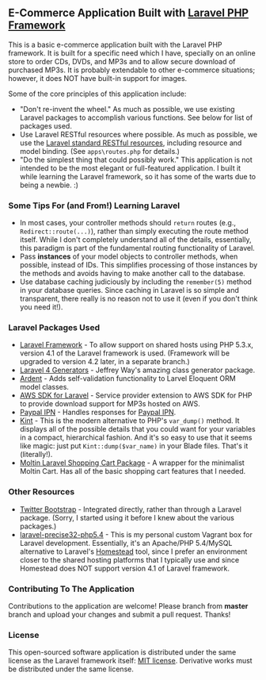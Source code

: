 ## E-Commerce Application Built with [Laravel PHP Framework](http://laravel.com)

This is a basic e-commerce application built with the Laravel PHP framework.  It is built for a specific need which I have, specially on an online store to order CDs, DVDs, and MP3s and to allow secure download of purchased MP3s.  It is probably extendable to other e-commerce situations; however, it does NOT have built-in support for images.

Some of the core principles of this application include:
- "Don't re-invent the wheel."  As much as possible, we use existing Laravel packages to accomplish various functions.  See below for list of packages used.
- Use Laravel RESTful resources where possible.  As much as possible, we use the [Laravel standard RESTful resources](http://laravel.com/docs/4.1/controllers#restful-controllers), including resource and model binding.  (See `apps\routes.php` for details.)
- "Do the simplest thing that could possibly work."  This application is not intended to be the most elegant or full-featured application.  I built it while learning the Laravel framework, so it has some of the warts due to being a newbie.  :)


### Some Tips For (and From!) Learning Laravel
- In most cases, your controller methods should `return` routes (e.g., `Redirect::route(...)`), rather than simply executing the route method itself.  While I don't completely understand all of the details, essentially, this paradigm is part of the fundamental routing functionality of Laravel.
- Pass **instances** of your model objects to controller methods, when possible, instead of IDs.  This simplifies processing of those instances by the methods and avoids having to make another call to the database.
- Use database caching judiciously by including the `remember(5)` method in your database queries.  Since caching in Laravel is so simple and transparent, there really is no reason not to use it (even if you don't think you need it!).

### Laravel Packages Used
- [Laravel Framework](http://laravel.com) - To allow support on shared hosts using PHP 5.3.x, version 4.1 of the Laravel framework is used.  (Framework will be upgraded to version 4.2 later, in a separate branch.)
- [Laravel 4 Generators](https://github.com/JeffreyWay/Laravel-4-Generators) - Jeffrey Way's amazing class generator package.
- [Ardent](https://github.com/laravelbook/ardent) - Adds self-validation functionality to Larvel Eloquent ORM model classes.
- [AWS SDK for Laravel](https://github.com/aws/aws-sdk-php-laravel) - Service provider extension to AWS SDK for PHP to provide download support for MP3s hosted on AWS.
- [Paypal IPN](https://github.com/logicalgrape/paypal-ipn-laravel) - Handles responses for [Paypal IPN](https://developer.paypal.com/docs/classic/ipn/gs_IPN/).
- [Kint](http://raveren.github.io/kint/) - This is the modern alternative to PHP's `var_dump()` method.  It displays all of the possible details that you could want for your variables in a compact, hierarchical fashion.  And it's so easy to use that it seems like magic: just put `Kint::dump($var_name)` in your Blade files.  That's it (literally!).
- [Moltin Laravel Shopping Cart Package](https://github.com/moltin/laravel-cart) - A wrapper for the minimalist Moltin Cart.  Has all of the basic shopping cart features that I needed.

### Other Resources
- [Twitter Bootstrap](http://getbootstrap.com/) - Integrated directly, rather than through a Laravel package.  (Sorry, I started using it before I knew about the various packages.)
- [laravel-precise32-php5.4](https://github.com/TimothyDJones/laravel-precise32-php5.4) - This is my personal custom Vagrant box for Laravel development.  Essentially, it's an Apache/PHP 5.4/MySQL alternative to Laravel's [Homestead](http://laravel.com/docs/4.2/homestead) tool, since I prefer an environment closer to the shared hosting platforms that I typically use and since Homestead does NOT support version 4.1 of Laravel framework.


### Contributing To The Application

Contributions to the application are welcome!  Please branch from **master** branch and upload your changes and submit a pull request.  Thanks!

### License

This open-sourced software application is distributed under the same license as the Laravel framework itself: [MIT license](http://opensource.org/licenses/MIT).  Derivative works must be distributed under the same license.
